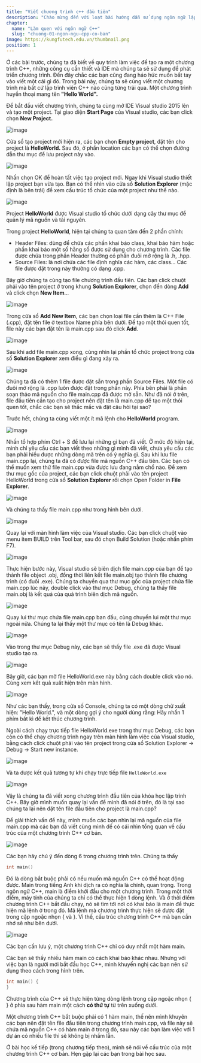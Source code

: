 ```yaml
---
title: "Viết chương trình c++ đầu tiên"
description: "Chào mừng đến với loạt bài hướng dẫn sử dụng ngôn ngữ lập trình C++! Loạt bài hướng dẫn này được thiết kế cho những người chưa hoặc biết một ít lập trình."
chapter:
  name: "Làm quen với ngôn ngữ C++"
  slug: "chuong-01-ngon-ngu-cpp-co-ban"
image: https://kungfutech.edu.vn/thumbnail.png
position: 1
---
```


Ở các bài trước, chúng ta đã biết về quy trình làm việc để tạo ra một chương trình C++, những công cụ cần thiết và IDE mà chúng ta sẽ sử dụng để phát triển chương trình. Đến đây chắc các bạn cũng đang háo hức muốn bắt tay vào viết một cái gì đó. Trong bài này, chúng ta sẽ cùng viết một chương trình mà bất cứ lập trình viên C++ nào cũng từng trải qua. Một chương trình huyền thoại mang tên **"Hello World".**

Để bắt đầu viết chương trình, chúng ta cùng mở IDE Visual studio 2015 lên và tạo một project. Tại giao diện **Start Page** của Visual studio, các bạn click chọn **New Project.**

![image](https://github.com/techmely/hoc-lap-trinh/assets/29374426/08f6c07f-23b5-4a01-9947-e7a9670e2b1e)

Cửa sổ tạo project mới hiện ra, các bạn chọn **Empty project**, đặt tên cho project là **HelloWorld.** Sau đó, ở phần location các bạn có thể chọn đường dẫn thư mục để lưu project này vào.

![image](https://github.com/techmely/hoc-lap-trinh/assets/29374426/49b6e4f9-b96c-4a96-b15c-2cde5250851f)

Nhấn chọn OK để hoàn tất việc tạo project mới. Ngay khi Visual studio thiết lập project bạn vừa tạo. Bạn có thể nhìn vào cửa sổ **Solution Explorer** (mặc định là bên trái) để xem cấu trúc tổ chức của một project như thế nào.

![image](https://github.com/techmely/hoc-lap-trinh/assets/29374426/405b7687-2bb3-4af6-a736-c1bf2f54262d)

Project **HelloWorld** được Visual studio tổ chức dưới dạng cây thư mục để quản lý mã nguồn và tài nguyên.

Trong project **HelloWorld**, hiện tại chúng ta quan tâm đến 2 phần chính:

- Header Files: dùng để chứa các phần khai báo class, khai báo hàm hoặc phần khai báo một số hằng số được sử dụng cho chương trình. Các file được chứa trong phần Header thường có phần đuôi mở rộng là .h, .hpp.
- Source Files: là nơi chứa các file định nghĩa các hàm, các class... Các file được đặt trong này thường có dạng .cpp.

Bây giờ chúng ta cùng tạo file chương trình đầu tiên. Các bạn click chuột phải vào tên project ở trong khung **Solution Explorer**, chọn đến dòng **Add** và click chọn **New Item**...

![image](https://github.com/techmely/hoc-lap-trinh/assets/29374426/051e3f88-caba-4825-b167-dfc1f76d7b0e)

Trong cửa sổ **Add New Item**, các bạn chọn loại file cần thêm là C++ File (.cpp), đặt tên file ở textbox Name phía bên dưới. Để tạo một thói quen tốt, file này các bạn đặt tên là main.cpp sau đó click **Add**.

![image](https://github.com/techmely/hoc-lap-trinh/assets/29374426/817bd53e-c882-4f35-9c7b-622fdf103410)

Sau khi add file main.cpp xong, cùng nhìn lại phần tổ chức project trong cửa số **Solution Explorer** xem điều gì đang xảy ra.

![image](https://github.com/techmely/hoc-lap-trinh/assets/29374426/1a651344-97db-4f67-beba-cb033d2dadf3)

Chúng ta đã có thêm 1 file được đặt sẵn trong phần Source Files. Một file có đuôi mở rộng là .cpp luôn được đặt trong phần này. Phía bên phải là phần soạn thảo mã nguồn cho file main.cpp đã được mở sẵn. Như đã nói ở trên, file đầu tiên cần tạo cho project nên đặt tên là main.cpp để tạo một thói quen tốt, chắc các bạn sẽ thắc mắc và đặt câu hỏi tại sao?

Trước hết, chúng ta cùng viết một ít mã lệnh cho **HelloWorld** program.

![image](https://github.com/techmely/hoc-lap-trinh/assets/29374426/e8b7954a-e3bc-4283-986f-65616dc6e0ef)

Nhấn tổ hợp phím Ctrl + S để lưu lại những gì bạn đã viết. Ở mức độ hiện tại, mình chỉ yêu cầu các bạn viết theo những gì mình đã viết, chưa yêu cầu các bạn phải hiểu được những dòng mã trên có ý nghĩa gì. Sau khi lưu file main.cpp lại, chúng ta đã có được file mã nguồn C++ đầu tiên. Các bạn có thể muốn xem thử file main.cpp vừa được lưu đang nằm chổ nào. Để xem thư mục gốc của project, các bạn click chuột phải vào tên project HelloWorld trong cửa sổ **Solution Explorer** rồi chọn Open Folder in **File Explorer**.

![image](https://github.com/techmely/hoc-lap-trinh/assets/29374426/5795b159-4bca-489f-a21c-82341d389799)

Và chúng ta thấy file main.cpp như trong hình bên dưới.

![image](https://github.com/techmely/hoc-lap-trinh/assets/29374426/ffe74c85-10db-4f3c-a725-678512efe512)

Quay lại với màn hình làm việc của Visual studio. Các bạn click chuột vào menu item BUILD trên Tool bar, sau đó chọn Build Solution (hoặc nhấn phím F7).

![image](https://github.com/techmely/hoc-lap-trinh/assets/29374426/b2fe0eb5-bd37-4815-b5ef-9414cf3f69b8)

Thực hiện bước này, Visual studio sẽ biên dịch file main.cpp của bạn để tạo thành file object .obj, đồng thời liên kết file main.obj tạo thành file chương trình (có đuôi .exe). Chúng ta chuyển qua thư mục gốc của project chứa file main.cpp lúc nãy, double click vào thư mục Debug, chúng ta thấy file main.obj là kết quả của quá trình biên dịch mã nguồn.

![image](https://github.com/techmely/hoc-lap-trinh/assets/29374426/25c1b6b9-2256-4d48-99ef-840242575ada)

Quay lui thư mục chứa file main.cpp ban đầu, cùng chuyển lui một thư mục ngoài nữa. Chúng ta lại thấy một thư mục có tên là Debug khác.

![image](https://github.com/techmely/hoc-lap-trinh/assets/29374426/80b8ab05-d06b-43ea-b5c0-673f3cc44705)

Vào trong thư mục Debug này, các bạn sẽ thấy file .exe đã được Visual studio tạo ra.

![image](https://github.com/techmely/hoc-lap-trinh/assets/29374426/4db45ed5-15a7-4bea-a385-40a1ebcf448f)

Bây giờ, các bạn mở file HelloWorld.exe này bằng cách double click vào nó. Cùng xem kết quả xuất hiện trên màn hình.

![image](https://github.com/techmely/hoc-lap-trinh/assets/29374426/516b2064-9e2b-454e-95fc-3d94ffdd1294)

Như các bạn thấy, trong cửa số Console, chúng ta có một dòng chữ xuất hiện: "Hello World.", và một dòng gợi ý cho người dùng rằng: Hãy nhấn 1 phím bất kì để kết thúc chương trình.

Ngoài cách chạy trực tiếp file HelloWorld.exe trong thư mục Debug, các bạn còn có thể chạy chương trình ngay trên màn hình làm việc của Visual studio, bằng cách click chuột phải vào tên project trong cửa sổ Solution Explorer -> Debug -> Start new instance.

![image](https://github.com/techmely/hoc-lap-trinh/assets/29374426/1b37af95-8202-4297-8bcf-205d830b977e)

Và ta được kết quả tương tự khi chạy trực tiếp file `HelloWorld.exe`

![image](https://github.com/techmely/hoc-lap-trinh/assets/29374426/2255d9ce-aa58-41dc-8927-4358d605dbb6)

Vậy là chúng ta đã viết xong chương trình đầu tiên của khóa học lập trình C++. Bây giờ mình muốn quay lại vấn đề mình đã nói ở trên, đó là tại sao chúng ta lại nên đặt tên file đầu tiên cho project là main.cpp?

Để giải thích vấn đề này, mình muốn các bạn nhìn lại mã nguồn của file main.cpp mà các bạn đã viết cùng mình để có cái nhìn tổng quan về cấu trúc của một chương trình C++ cơ bản.

![image](https://github.com/techmely/hoc-lap-trinh/assets/29374426/ec1a5d4a-17d0-4e7c-9b18-4121a81ccec7)

Các bạn hãy chú ý đến dòng 6 trong chương trình trên. Chúng ta thấy

```cpp
int main()
```

Đó là dòng bắt buộc phải có nếu muốn mã nguồn C++ có thể hoạt động được. Main trong tiếng Anh khi dịch ra có nghĩa là chính, quan trọng. Trong ngôn ngữ C++, main là điểm khởi đầu cho một chương trình. Trong một thời điểm, máy tính của chúng ta chỉ có thể thực hiện 1 dòng lệnh. Và ở thời điểm chương trình C++ bắt đầu chạy, nó sẽ tìm tới nơi có khai báo là main để thực hiện mã lệnh ở trong đó.
Mã lệnh mà chương trình thực hiện sẽ được đặt trong cặp ngoặc nhọn { và }.
Vì thế, cấu trúc chương trình C++ mà bạn cần nhớ sẽ như bên dưới.

![image](https://github.com/techmely/hoc-lap-trinh/assets/29374426/4782aa53-62c8-48c3-bc8f-cb217022d480)

Các bạn cần lưu ý, một chương trình C++ chỉ có duy nhất một hàm main.

Các bạn sẽ thấy nhiều hàm main có cách khai báo khác nhau. Nhưng với việc bạn là người mới bắt đầu học C++, mình khuyến nghị các bạn nên sử dụng theo cách trong hình trên.

```cpp
int main() {
}
```

Chương trình của C++ sẽ thực hiện từng dòng lệnh trong cặp ngoặc nhọn { } ở phía sau hàm main một cách **có thứ tự** từ trên xuống dưới.

Một chương trình C++ bắt buộc phải có 1 hàm main, thế nên mình khuyên các bạn nên đặt tên file đầu tiên trong chương trình main.cpp, và file này sẽ chứa mã nguồn C++ có hàm main ở trong đó, sau này các bạn làm việc với 1 dự án có nhiều file thì sẽ không bị nhầm lẫn.

Ở bài học kế tiếp (trong chương tiếp theo), mình sẽ nói về cấu trúc của một chương trình C++ cơ bản. Hẹn gặp lại các bạn trong bài học sau.
